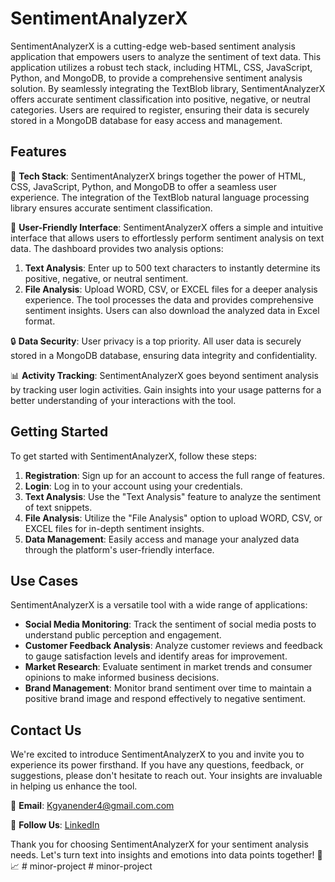 # SentimentAnalyzerX

SentimentAnalyzerX is a cutting-edge web-based sentiment analysis application that empowers users to analyze the sentiment of text data. This application utilizes a robust tech stack, including HTML, CSS, JavaScript, Python, and MongoDB, to provide a comprehensive sentiment analysis solution. By seamlessly integrating the TextBlob library, SentimentAnalyzerX offers accurate sentiment classification into positive, negative, or neutral categories. Users are required to register, ensuring their data is securely stored in a MongoDB database for easy access and management.

## Features

🚀 **Tech Stack**: SentimentAnalyzerX brings together the power of HTML, CSS, JavaScript, Python, and MongoDB to offer a seamless user experience. The integration of the TextBlob natural language processing library ensures accurate sentiment classification.

🎨 **User-Friendly Interface**: SentimentAnalyzerX offers a simple and intuitive interface that allows users to effortlessly perform sentiment analysis on text data. The dashboard provides two analysis options:

1. **Text Analysis**: Enter up to 500 text characters to instantly determine its positive, negative, or neutral sentiment.
2. **File Analysis**: Upload WORD, CSV, or EXCEL files for a deeper analysis experience. The tool processes the data and provides comprehensive sentiment insights. Users can also download the analyzed data in Excel format.

🔒 **Data Security**: User privacy is a top priority. All user data is securely stored in a MongoDB database, ensuring data integrity and confidentiality.

📊 **Activity Tracking**: SentimentAnalyzerX goes beyond sentiment analysis by tracking user login activities. Gain insights into your usage patterns for a better understanding of your interactions with the tool.

## Getting Started

To get started with SentimentAnalyzerX, follow these steps:

1. **Registration**: Sign up for an account to access the full range of features.
2. **Login**: Log in to your account using your credentials.
3. **Text Analysis**: Use the "Text Analysis" feature to analyze the sentiment of text snippets.
4. **File Analysis**: Utilize the "File Analysis" option to upload WORD, CSV, or EXCEL files for in-depth sentiment insights.
5. **Data Management**: Easily access and manage your analyzed data through the platform's user-friendly interface.


## Use Cases

SentimentAnalyzerX is a versatile tool with a wide range of applications:

- **Social Media Monitoring**: Track the sentiment of social media posts to understand public perception and engagement.
- **Customer Feedback Analysis**: Analyze customer reviews and feedback to gauge satisfaction levels and identify areas for improvement.
- **Market Research**: Evaluate sentiment in market trends and consumer opinions to make informed business decisions.
- **Brand Management**: Monitor brand sentiment over time to maintain a positive brand image and respond effectively to negative sentiment.

## Contact Us

We're excited to introduce SentimentAnalyzerX to you and invite you to experience its power firsthand. If you have any questions, feedback, or suggestions, please don't hesitate to reach out. Your insights are invaluable in helping us enhance the tool.

📧 **Email**: Kgyanender4@gmail.com.com

📱 **Follow Us**: [LinkedIn](https://www.linkedin.com/in/gyani25k/) 

Thank you for choosing SentimentAnalyzerX for your sentiment analysis needs. Let's turn text into insights and emotions into data points together! 🌟📈
#   m i n o r - p r o j e c t  
 #   m i n o r - p r o j e c t  
 